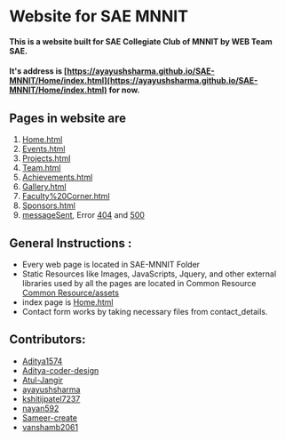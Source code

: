 # Website for SAE MNNIT
#### This is a website built for SAE Collegiate Club of MNNIT by WEB Team SAE.
#### It's address is [https://ayayushsharma.github.io/SAE-MNNIT/Home/index.html](https://ayayushsharma.github.io/SAE-MNNIT/Home/index.html) for now.

<a name="pages"></a>
## Pages in website are
1. [Home.html](SAE-MNNIT/Home.html)
2. [Events.html](SAE-MNNIT/Events.html)
3. [Projects.html](SAE-MNNIT/Projects.html)
4. [Team.html](SAE-MNNIT/Team.html)
5. [Achievements.html](SAE-MNNIT/Achievements.html)
6. [Gallery.html](SAE-MNNIT/Gallery.html)
7. [Faculty%20Corner.html](SAE-MNNIT/Faculty%20Corner.html)
8. [Sponsors.html](SAE-MNNIT/Sponsors.html)
9. [messageSent](SAE-MNNIT/messageSent.html), Error [404](SAE-MNNIT/404.html) and [500](SAE-MNNIT/500.html)

<a name="GI"></a>
## General Instructions :
* Every web page is located in SAE-MNNIT Folder
* Static Resources like Images, JavaScripts, Jquery, and other external libraries used by all the pages are located in Common Resource [Common Resource/assets](SAE-MNNIT/static/Common%20Resource/assets)
* index page is [Home.html](SAE-MNNIT/Home.html)
* Contact form works by taking necessary files from contact_details.

<a name="contributor"></a>
## Contributors:
* [Aditya1574](https://github.com/Aditya1574)
* [Aditya-coder-design](https://github.com/Aditya-coder-design)
* [Atul-Jangir](https://github.com/Atul-Jangir)
* [ayayushsharma](https://github.com/ayayushsharma)
* [kshitijpatel7237](https://github.com/kshitijpatel7237)
* [nayan592](https://github.com/nayan592)
* [Sameer-create](https://github.com/Sameer-create)
* [vanshamb2061](https://github.com/vanshamb2061)





